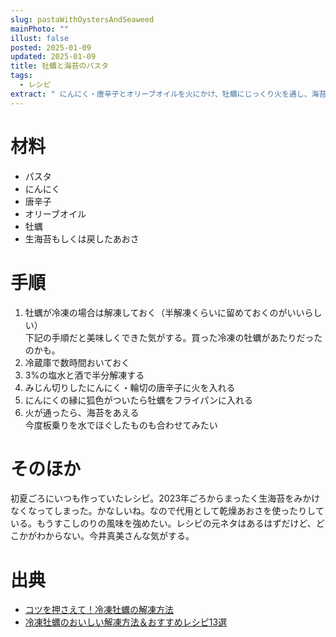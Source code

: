 ```yaml
---
slug: pastaWithOystersAndSeaweed
mainPhoto: ""
illust: false
posted: 2025-01-09
updated: 2025-01-09
title: 牡蠣と海苔のパスタ
tags:
  - レシピ
extract: " にんにく・唐辛子とオリーブオイルを火にかけ、牡蠣にじっくり火を通し、海苔をくわえ、パスタと和える。"
---
```

# 材料

- パスタ
- にんにく
- 唐辛子
- オリーブオイル
- 牡蠣
- 生海苔もしくは戻したあおさ
# 手順

1. 牡蠣が冷凍の場合は解凍しておく（半解凍くらいに留めておくのがいいらしい）  
   下記の手順だと美味しくできた気がする。買った冷凍の牡蠣があたりだったのかも。
  1. 冷蔵庫で数時間おいておく
  2. 3%の塩水と酒で半分解凍する
2. みじん切りしたにんにく・輪切の唐辛子に火を入れる
3. にんにくの縁に狐色がついたら牡蠣をフライパンに入れる
4. 火が通ったら、海苔をあえる  
   今度板乗りを水でほぐしたものも合わせてみたい

# そのほか

初夏ごろにいつも作っていたレシピ。2023年ごろからまったく生海苔をみかけなくなってしまった。かなしいね。なので代用として乾燥あおさを使ったりしている。もうすこしのりの風味を強めたい。レシピの元ネタはあるはずだけど、どこかがわからない。今井真美さんな気がする。
# 出典

- [コツを押さえて！冷凍牡蠣の解凍方法](https://delishkitchen.tv/recipes/499288842440803457)
- [冷凍牡蠣のおいしい解凍方法＆おすすめレシピ13選](https://macaro-ni.jp/75905#heading-3297345)
